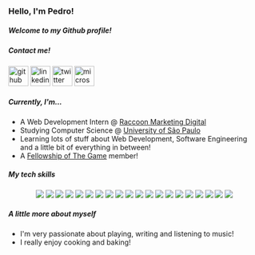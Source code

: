 ### Hello, I'm Pedro!
##### Welcome to my Github profile!

##### Contact me!
[<img src='https://cdn.jsdelivr.net/npm/simple-icons@3.0.1/icons/github.svg' alt='github' height='40'>](https://github.com/pedrohdjs)  [<img src='https://cdn.jsdelivr.net/npm/simple-icons@3.0.1/icons/linkedin.svg' alt='linkedin' height='40'>](https://www.linkedin.com/in/pedrohdjs/)  [<img src='https://cdn.jsdelivr.net/npm/simple-icons@3.0.1/icons/twitter.svg' alt='twitter' height='40'>](https://twitter.com/pedrohdjs)  [<img src='https://cdn.jsdelivr.net/npm/simple-icons@3.0.1/icons/microsoftoutlook.svg' alt='microsoftoutlook' height='40'>](mailto:pedrohdjs@outlook.com)  

##### Currently, I'm...
- A Web Development Intern @ [Raccoon Marketing Digital](https://www.linkedin.com/company/raccoon-marketing-digital/)
- Studying Computer Science @ [University of São Paulo](https://www5.usp.br/english/institutional/)
- Learning lots of stuff about Web Development, Software Engineering and a little bit of everything in between!
- A [Fellowship of The Game](https://www.facebook.com/fogicmc) member!

##### My tech skills
<center>

![](https://img.shields.io/badge/Code-HTML-informational?style=flat&logo=html5&logoColor=white&color=2bbc8a) ![](https://img.shields.io/badge/Code-CSS-informational?style=flat&logo=css3&logoColor=white&color=2bbc8a) ![](https://img.shields.io/badge/Code-Javascript-informational?style=flat&logo=javascript&logoColor=white&color=2bbc8a) ![](https://img.shields.io/badge/Code-Node.js-informational?style=flat&logo=node.js&logoColor=white&color=2bbc8a) ![](https://img.shields.io/badge/Code-React.js-informational?style=flat&logo=React&logoColor=white&color=2bbc8a) ![](https://img.shields.io/badge/Code-Express-informational?style=flat&logo=express&logoColor=white&color=2bbc8a) ![](https://img.shields.io/badge/Code-PHP-informational?style=flat&logo=php&logoColor=white&color=2bbc8a) ![](https://img.shields.io/badge/Code-C-informational?style=flat&logo=c&logoColor=white&color=2bbc8a) ![](https://img.shields.io/badge/Code-C++-informational?style=flat&logo=C%2B%2B&logoColor=white&color=2bbc8a) ![](https://img.shields.io/badge/Code-Python-informational?style=flat&logo=Python&logoColor=white&color=2bbc8a) 
![](https://img.shields.io/badge/Env-Windows-informational?style=flat&logo=windows&logoColor=white&color=52b457) ![](https://img.shields.io/badge/Env-Ubuntu-informational?style=flat&logo=ubuntu&logoColor=white&color=52b457) ![](https://img.shields.io/badge/Env-VSCode-informational?style=flat&logo=visual-studio-code&logoColor=white&color=52b457) ![](https://img.shields.io/badge/Env-XAMPP-informational?style=flat&logo=xampp&logoColor=white&color=52b457) 
![](https://img.shields.io/badge/Tools-Git-informational?style=flat&logo=git&logoColor=white&color=bbb04c) ![](https://img.shields.io/badge/Tools-Github-informational?style=flat&logo=github&logoColor=white&color=bbb04c) ![](https://img.shields.io/badge/Tools-Gitlab-informational?style=flat&logo=gitlab&logoColor=white&color=bbb04c) ![](https://img.shields.io/badge/Tools-Filezilla-informational?style=flat&logo=filezilla&logoColor=white&color=bbb04c) 
![](https://img.shields.io/badge/DB-MySQL-informational?style=flat&logo=mysql&logoColor=white&color=c94a4a) ![](https://img.shields.io/badge/DB-SQLite-informational?style=flat&logo=SQLite&logoColor=white&color=c94a4a) 

</center>


##### A little more about myself
- I'm very passionate about playing, writing and listening to music!
- I really enjoy cooking and baking!
